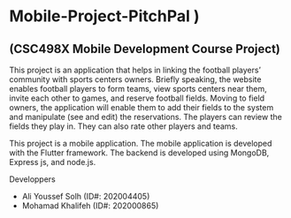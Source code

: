 # Mobile-Project-PitchPal )
## (CSC498X Mobile Development Course Project)

This project is an application that helps in linking the football players’ community with sports centers owners. Briefly speaking, the website enables football players to form teams, view sports centers near them, invite each other to games, and reserve football fields. Moving to field owners, the application will enable them to add their fields to the system and manipulate (see and edit) the reservations. The players can review the fields they play in. They can also rate other players and teams.

This project is a mobile application.
The mobile application is developed with the Flutter framework.
The backend is developed using MongoDB, Express js, and node.js. 

Developpers
- Ali Youssef Solh (ID#: 202004405)
- Mohamad Khalifeh (ID#: 202000865)
